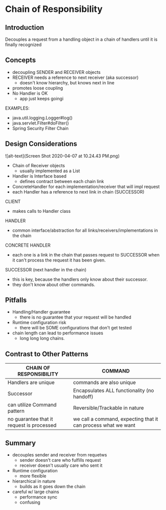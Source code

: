 # Chain of Responsibility 

## Introduction
Decouples a request from a handling object in a chain of handlers until it 
is finally recognized

## Concepts
- decoupling SENDER and RECEIVER objects
- RECEIVER needs a reference to next receiver (aka successor)
    - doesn't know hierarchy, but knows next in line
- promotes loose coupling
- No Handler is OK
    - app just keeps goingi
    
EXAMPLES:
- java.util.logging.Logger#log()
- java.servlet.Filter#doFilter()
- Spring Security Filter Chain
    

## Design Considerations
![alt-text](Screen Shot 2020-04-07 at 10.24.43 PM.png)
- Chain of Receiver objects
    - usually implemented as a List
- Handler is Interface based
    - defines contract between each chain link
- ConcreteHandler for each implementation/receiver that will impl request
- each Handler has a reference to next link in chain (SUCCESSOR)

CLIENT
- makes calls to Handler class

HANDLER
- common interface/abstraction for all links/receivers/implementations in the chain

CONCRETE HANDLER
- each one is a link in the chain that passes request to SUCCESSOR when it can't
process the request it has been given.

SUCCESSOR (next handler in the chain)
- this is key, because the handlers only know about their successor. 
- they don't know about other commands. 


## Pitfalls
- Handling/Handler guarantee
    - there is no guarantee that your request will be handled
- Runtime configuration risk
    - there will be SOME configurations that don't get tested
- chain length can lead to performance issues
    - long long long chains. 


## Contrast to Other Patterns

| CHAIN OF RESPONSIBILITY | COMMAND |
| --- | --- |
| Handlers are unique | commands are also unique | 
| Successor | Encapsulates ALL functionality (no handoff)  | 
| can utilize Command pattern | Reversible/Trackable in nature | 
| no guarantee that it request is processed | we call a command, expecting that it can process what we want|

## Summary
- decouples sender and receiver from requetws
    - sender doesn't care who fulfills request
    - receiver doesn't usually care who sent it
- Runtime configuration
    - more flexible 
- hierarchical in nature
    - builds as it goes down the chain
- careful w/ large chains
    - performance sync
    - confusing

